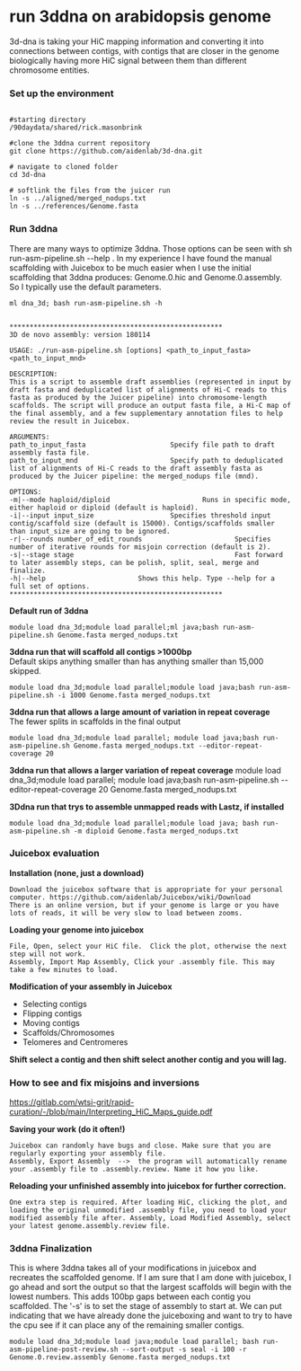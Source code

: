 # run 3ddna on arabidopsis genome

3d-dna is taking your HiC mapping information and converting it into connections between contigs, with contigs that are closer in the genome biologically having more HiC signal between them than different chromosome entities. 


### Set up the environment
```

#starting directory
/90daydata/shared/rick.masonbrink

#clone the 3ddna current repository
git clone https://github.com/aidenlab/3d-dna.git

# navigate to cloned folder
cd 3d-dna

# softlink the files from the juicer run
ln -s ../aligned/merged_nodups.txt
ln -s ../references/Genome.fasta
```


### Run 3ddna

There are many ways to optimize 3ddna. Those options can be seen with sh run-asm-pipeline.sh --help . In my experience I have found the manual scaffolding with Juicebox to be much easier when I use the initial scaffolding that 3ddna produces: Genome.0.hic and Genome.0.assembly. So I typically use the default parameters.
```
ml dna_3d; bash run-asm-pipeline.sh -h 


*****************************************************
3D de novo assembly: version 180114

USAGE: ./run-asm-pipeline.sh [options] <path_to_input_fasta> <path_to_input_mnd>

DESCRIPTION:
This is a script to assemble draft assemblies (represented in input by draft fasta and deduplicated list of alignments of Hi-C reads to this fasta as produced by the Juicer pipeline) into chromosome-length scaffolds. The script will produce an output fasta file, a Hi-C map of the final assembly, and a few supplementary annotation files to help review the result in Juicebox.

ARGUMENTS:
path_to_input_fasta                     Specify file path to draft assembly fasta file.
path_to_input_mnd                       Specify path to deduplicated list of alignments of Hi-C reads to the draft assembly fasta as produced by the Juicer pipeline: the merged_nodups file (mnd).

OPTIONS:
-m|--mode haploid/diploid                       Runs in specific mode, either haploid or diploid (default is haploid).
-i|--input input_size                   Specifies threshold input contig/scaffold size (default is 15000). Contigs/scaffolds smaller than input_size are going to be ignored.
-r|--rounds number_of_edit_rounds                       Specifies number of iterative rounds for misjoin correction (default is 2).
-s|--stage stage                                        Fast forward to later assembly steps, can be polish, split, seal, merge and finalize.
-h|--help                       Shows this help. Type --help for a full set of options.
*****************************************************
```

**Default run of 3ddna**
```
module load dna_3d;module load parallel;ml java;bash run-asm-pipeline.sh Genome.fasta merged_nodups.txt 
```
**3ddna run that will scaffold all contigs >1000bp** <br>
Default skips anything smaller than has anything smaller than 15,000 skipped.
```
module load dna_3d;module load parallel;module load java;bash run-asm-pipeline.sh -i 1000 Genome.fasta merged_nodups.txt 
```
**3ddna run that allows a large amount of variation in repeat coverage** <br>
The fewer splits in scaffolds in the final output <br>
```
module load dna_3d;module load parallel; module load java;bash run-asm-pipeline.sh Genome.fasta merged_nodups.txt --editor-repeat-coverage 20
```
**3ddna run that allows a larger variation of repeat coverage**
module load dna_3d;module load parallel; module load java;bash run-asm-pipeline.sh --editor-repeat-coverage 20 Genome.fasta merged_nodups.txt 

**3Ddna run that trys to assemble unmapped reads with Lastz, if installed**
```
module load dna_3d;module load parallel;module load java; bash run-asm-pipeline.sh -m diploid Genome.fasta merged_nodups.txt
```

### Juicebox evaluation 

**Installation (none, just a download)**
```
Download the juicebox software that is appropriate for your personal computer. https://github.com/aidenlab/Juicebox/wiki/Download
There is an online version, but if your genome is large or you have lots of reads, it will be very slow to load between zooms.  
```

**Loading your genome into juicebox**
```
File, Open, select your HiC file.  Click the plot, otherwise the next step will not work. 
Assembly, Import Map Assembly, Click your .assembly file. This may take a few minutes to load. 
```

**Modification of your assembly in Juicebox**
* Selecting contigs
* Flipping contigs
* Moving contigs
* Scaffolds/Chromosomes
* Telomeres and Centromeres

**Shift select a contig and then shift select another contig and you will lag.**

### How to see and fix misjoins and inversions
https://gitlab.com/wtsi-grit/rapid-curation/-/blob/main/Interpreting_HiC_Maps_guide.pdf


**Saving your work (do it often!)**
```
Juicebox can randomly have bugs and close. Make sure that you are regularly exporting your assembly file.   
Assembly, Export Assembly  -->  the program will automatically rename your .assembly file to .assembly.review. Name it how you like. 
```

**Reloading your unfinished assembly into juicebox for further correction.** 
```
One extra step is required. After loading HiC, clicking the plot, and loading the original unmodified .assembly file, you need to load your modified assembly file after. Assembly, Load Modified Assembly, select your latest genome.assembly.review file. 
```

### 3ddna Finalization 

This is where 3ddna takes all of your modifications in juicebox and recreates the scaffolded genome. If I am sure that I am done with juicebox, I go ahead and sort the output so that the largest scaffolds will begin with the lowest numbers. This adds 100bp gaps between each contig you scaffolded. The '-s' is to set the stage of assembly to start at. We can put  indicating that we have already done the juiceboxing and want to try to have the cpu see if it can place any of the remaining smaller contigs. 

```
module load dna_3d;module load java;module load parallel; bash run-asm-pipeline-post-review.sh --sort-output -s seal -i 100 -r Genome.0.review.assembly Genome.fasta merged_nodups.txt
```



